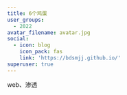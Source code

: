 ```yaml
---
title: 6个鸡蛋
user_groups:
  - 2022
avatar_filename: avatar.jpg
social:
  - icon: blog
    icon_pack: fas
    link: 'https://bdsmjj.github.io/'
superuser: true
---
```


web、渗透
